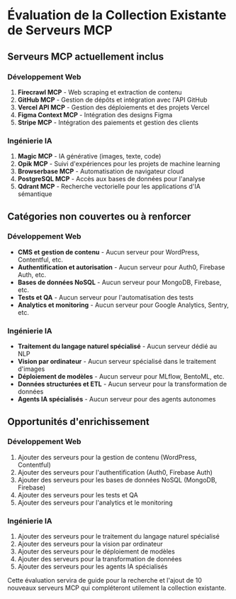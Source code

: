 # Évaluation de la Collection Existante de Serveurs MCP

## Serveurs MCP actuellement inclus

### Développement Web
1. **Firecrawl MCP** - Web scraping et extraction de contenu
2. **GitHub MCP** - Gestion de dépôts et intégration avec l'API GitHub
3. **Vercel API MCP** - Gestion des déploiements et des projets Vercel
4. **Figma Context MCP** - Intégration des designs Figma
5. **Stripe MCP** - Intégration des paiements et gestion des clients

### Ingénierie IA
1. **Magic MCP** - IA générative (images, texte, code)
2. **Opik MCP** - Suivi d'expériences pour les projets de machine learning
3. **Browserbase MCP** - Automatisation de navigateur cloud
4. **PostgreSQL MCP** - Accès aux bases de données pour l'analyse
5. **Qdrant MCP** - Recherche vectorielle pour les applications d'IA sémantique

## Catégories non couvertes ou à renforcer

### Développement Web
- **CMS et gestion de contenu** - Aucun serveur pour WordPress, Contentful, etc.
- **Authentification et autorisation** - Aucun serveur pour Auth0, Firebase Auth, etc.
- **Bases de données NoSQL** - Aucun serveur pour MongoDB, Firebase, etc.
- **Tests et QA** - Aucun serveur pour l'automatisation des tests
- **Analytics et monitoring** - Aucun serveur pour Google Analytics, Sentry, etc.

### Ingénierie IA
- **Traitement du langage naturel spécialisé** - Aucun serveur dédié au NLP
- **Vision par ordinateur** - Aucun serveur spécialisé dans le traitement d'images
- **Déploiement de modèles** - Aucun serveur pour MLflow, BentoML, etc.
- **Données structurées et ETL** - Aucun serveur pour la transformation de données
- **Agents IA spécialisés** - Aucun serveur pour des agents autonomes

## Opportunités d'enrichissement

### Développement Web
1. Ajouter des serveurs pour la gestion de contenu (WordPress, Contentful)
2. Ajouter des serveurs pour l'authentification (Auth0, Firebase Auth)
3. Ajouter des serveurs pour les bases de données NoSQL (MongoDB, Firebase)
4. Ajouter des serveurs pour les tests et QA
5. Ajouter des serveurs pour l'analytics et le monitoring

### Ingénierie IA
1. Ajouter des serveurs pour le traitement du langage naturel spécialisé
2. Ajouter des serveurs pour la vision par ordinateur
3. Ajouter des serveurs pour le déploiement de modèles
4. Ajouter des serveurs pour la transformation de données
5. Ajouter des serveurs pour les agents IA spécialisés

Cette évaluation servira de guide pour la recherche et l'ajout de 10 nouveaux serveurs MCP qui compléteront utilement la collection existante.
